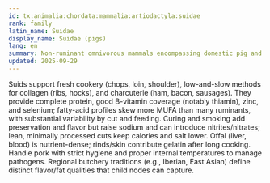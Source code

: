 ```yaml
---
id: tx:animalia:chordata:mammalia:artiodactyla:suidae
rank: family
latin_name: Suidae
display_name: Suidae (pigs)
lang: en
summary: Non-ruminant omnivorous mammals encompassing domestic pig and wild boar; this node includes fresh pork cuts, rendered fats (lard), offal, and a large world of cured and smoked preparations.
updated: 2025-09-29
---
```


Suids support fresh cookery (chops, loin, shoulder), low-and-slow methods for collagen (ribs, hocks), and charcuterie (ham, bacon, sausages). They provide complete protein, good B-vitamin coverage (notably thiamin), zinc, and selenium; fatty-acid profiles skew more MUFA than many ruminants, with substantial variability by cut and feeding. Curing and smoking add preservation and flavor but raise sodium and can introduce nitrites/nitrates; lean, minimally processed cuts keep calories and salt lower. Offal (liver, blood) is nutrient-dense; rinds/skin contribute gelatin after long cooking. Handle pork with strict hygiene and proper internal temperatures to manage pathogens. Regional butchery traditions (e.g., Iberian, East Asian) define distinct flavor/fat qualities that child nodes can capture.
